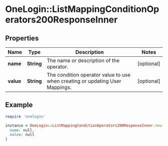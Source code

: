 # OneLogin::ListMappingConditionOperators200ResponseInner

## Properties

| Name | Type | Description | Notes |
| ---- | ---- | ----------- | ----- |
| **name** | **String** | The name or description of the operator. | [optional] |
| **value** | **String** | The condition operator value to use when creating or updating User Mappings. | [optional] |

## Example

```ruby
require 'onelogin'

instance = OneLogin::ListMappingConditionOperators200ResponseInner.new(
  name: null,
  value: null
)
```

